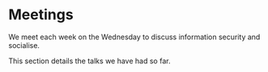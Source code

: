 # Meetings

We meet each week on the Wednesday to discuss information security and socialise.

This section details the talks we have had so far.
